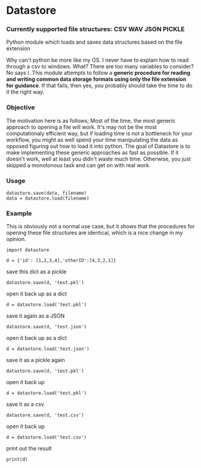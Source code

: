 # Datastore
### Currently supported file structures: CSV WAV JSON PICKLE 
Python module which loads and saves data structures based on the file extension


Why can't python be more like my OS. I never have to explain how to read through a csv to windows. What? There are too many variables to consider? No says I. This module attempts to follow a **generic procedure for reading and writing common data storage formats using only the file extension for guidance**. If that fails, then yes, you probably should take the time to do it the right way.

### Objective
The motivation here is as follows; Most of the time, the most generic approach to opening a file will work. It's may not be the most computationaly efficient way, but if loading time is not a bottleneck for your workflow, you might as well spend your time manipulating the data as opposed figuring out how to load it into python. The goal of Datastore is to make implementing these generic approaches as fast as possible. If it doesn't work, well at least you didn't waste much time. Otherwise, you just skipped a monotonous task and can get on with real work.



### Usage
```
datastore.save(data, filename)
data = datastore.load(filename)
```


### Example
This is obviously not a normal use case, but it shows that the procedures for opening these file structures are identical, which is a nice change in my opinion.

```
import datastore

d = {'id': [1,2,3,4],'otherID':[4,3,2,1]}
```

save this dict as a pickle
```
datastore.save(d, 'test.pkl')
```
open it back up as a dict
```
d = datastore.load('test.pkl')
```
save it again as a JSON
```
datastore.save(d, 'test.json')
```
open it back up as a dict
```
d = datastore.load('test.json')
```

save it as a pickle again
```
datastore.save(d, 'test.pkl')
```
open it back up
```
d = datastore.load('test.pkl')
```
save it as a csv
```
datastore.save(d, 'test.csv')
```
open it back up
```
d = datastore.load('test.csv')
```
print out the result
```
print(d)
```
